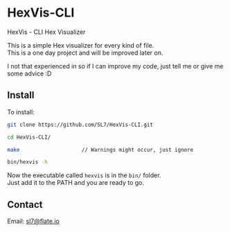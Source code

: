 # HexVis-CLI
HexVis - CLI Hex Visualizer

This is a simple Hex visualizer for every kind of file.  
This is a one day project and will be improved later on.  

I not that experienced in so if I can improve my code, just tell me or give me some advice :D

## Install

To install:

```bash
git clone https://github.com/SL7/HexVis-CLI.git

cd HexVis-CLI/

make                    // Warnings might occur, just ignore

bin/hexvis -h
```

Now the executable called `hexvis` is in the `bin/` folder.  
Just add it to the PATH and you are ready to go.  

## Contact

Email: sl7@flate.io

